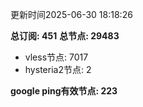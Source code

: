 更新时间2025-06-30 18:18:26

**总订阅: 451**
**总节点: 29483**
- vless节点: 7017
- hysteria2节点: 2

**google ping有效节点: 223**

